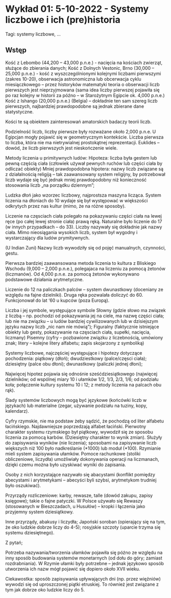 # Wykład 01: 5-10-2022 - Systemy liczbowe i ich (pre)historia

Tagi: systemy liczbowe, ...

## Wstęp

Kość z Lebombo (44,200 – 43,000 p.n.e.) - nacięcia na kościach zwierząt, służące do zbierania danych;
Kość z Dolnych Vestonic, Brno (30,000 – 25,000 p.n.e.) - kość z wyszczególnionymi kolejnymi liczbami pierwszymi (zakres 10-20), obserwacja astronomiczna lub obcerwacja cyklu miesiączkowego – przez historyków matematyki teoria o obserwacji liczb pierwszych jest nieprzyjmowana (sama idea liczby pierwszej pojawiła się po raz kolejny w historii za późno – w Starożytnym Egipcie ok. 4,000 p.n.e.)
Kość z Ishango (20,000 p.n.e.) (Belgia) – dokładnie ten sam szereg liczb pierwszych, najbardziej prawdopodobne są jednak zbierane dane statystyczne.

Kości te są obiektem zainteresowań amatorskich badaczy teorii liczb.

Podzielność liczb, liczby pierwsze były rozważane około 2,000 p.n.e. U Egipcjan mogły pojawić się w geometrycznym kontekście. Liczba pierwsza to liczba, która nie ma nietrywialnej prostokątnej reprezentacji. Euklides – dowód, że liczb pierwszych jest nieskończenie wiele.

Metody liczenia u primitywnych ludów:
Hipoteza: liczba była gestem lub pewną częścią ciała (człowiek używał pewnych ruchów lub części ciała by odliczać obiekty)
Mniej prawdopodobna hipotera: nazwy liczb związane są z działalnością religiją – tak zaawansowany system religijny, by potrzebował liczb wydaje się być jednak mniej prawdopodobny niż konieczność stosowania liczb „na porządku dziennym”;

Ludzka dłoń jako wzorzec liczbowy, najprostsza maszyna licząca. System liczenia na dłoniach do 10 wydaje się był występować w większości odkrytych przez nas kultur (mimo, że na różne sposoby). 

Liczenie na częsciach ciała polegało na pokazywaniu części ciała na lewej ręce (po całej lewej stronie ciała) prawą ręką. Naturalne było liczenie do 17 (w innych przypadkach – do 33). Liczby nazywały się dokładnie jak nazwy ciała. Mimo nieosiągania wysokich liczb, system był wygodny i wystarczający dla ludów prymitywnych.

(U Indian Zuni) Nazwy liczb wywodziły się od pojęć manualnych, czynności, gestu.

Pierwsza bardziej zaawansowana metoda liczenia to kultura z Bliskiego Wschodu (9,000 – 2,000 p.n.e.), polegajaca na liczeniu za pomocą żetonów (liczmanów). Od 4,000 p.n.e. za pomocą żetonów wykonywano podstawowe działania arytmetyczne.

Liczenie do 12 na paliczkach palców – system dwunastkowy (doceniany ze względu na fajne dzielniki). Druga ręka pozwalała doliczyć do 60. Funkcjonował do lat ‘60 u kupców (poza Europą).

Liczba i jej symbole, występujące symbole
Słowny (gdzie słowo ma związek z liczbą – np. pochodzi od pokazywania jej na ciele, ma nazwę części ciała; lub nie ma związku – u ludów bardziej cywilizowanych lub w dzisiejszym języku nazwy liczb „nic nam nie mówią”);
Figuralny (faktycznie istniejące obiekty lub gesty, pokazywanie na częsciach ciała, supełki, nacięcia, liczmany)
Pisemny (cyfry – pozbawione związku z liczebnością, umówiony znak; litery – kolejne litery alfabetu; zapis skojarzony z symboliką)

Systemy liczbowe, najczęściej występujące i hipotezy dotyczące pochodzenia:
piątkowy (dłoń);
dwudziestkowy (palce/częsci ciała);
dziesiętny (palce obu dłoni);
dwunastkowy (paliczki jednej dłoni);

Najwięcej hipotez pojawia się odnośnie sześćdziesiątkowego (najwięcej dzielników; od wspólnej miary 10 i ułamków 1/2, 1/3, 2/3, 1/6; od podziału koła; połączenie kultury systemu 10 i 12; z metody liczenia na palcach obu rąk).

Ślady systemów liczbowych mogą być językowe (końcówki liczb w językach) lub materialne (zegar, używanie podziału na tuziny, kopy, kalendarz).

Cyfry rzymskie, nie ma podstaw żeby sądzić, że pochodzą od liter alfabetu łacińskiego. Najdawniejsze poprzedzają alfabet łaciński. Pierwotny charakter systemu rzymskiego był piątkowy, wywodził się ze sposobu liczenia za pomocą karbów. (Dziesiętny charakter to wynik zmian). Służyły do zapisywania wyników (nie liczenia); sposobami na zapisywanie liczb większych niż 100 było nadkreślanie (*1000) lub moduł (*100). 
Rzymianie mieli system zapisywania ułamków.
Pomoce rachunkowe (stoliki obliczeniowe, liczydła) umożliwiały dokonywania operacji na liczmanach, dzięki czemu można było uzyskiwać wyniki do zapisania. 

Osoby z nich korzystające nazywało się abacystami (konflikt pomiędzy abecystami i arytmetykami – abecyści byli szybsi, arytmetykom trudniej było oszukiwać). 

Przyrządy rozliczeniowe: karby, rewasze, talle (dowód zakupu, zapisy księgowe); takie o fajne patyczki. W Polsce używało się Rewaszy (stosowanych w Bieszczadach, u Husułów) – kropki i łączenia jako przyjemny system dziesiątkowy.

Inne przyrządy, abakusy i liczydła;
Japoński soroban (opierający się na tym, że oko ludzkie dobrze liczy do 4-5); rosyjskie szczoty (uparcie trzyma się systemu dziesiętnego). 

Z pytań;

Potrzeba nazywania/tworzenia ułamków pojawiła się późno ze względu na inny sposób budowania systemów monetarnych (od dołu do góry; zamiast rozdrabniania). W Rzymie ułamki były potrzebne – jednak językowo sposób utworzenia ich nazw mógł pojawić się dopiero około XVII wieku.

Ciekawostka: sposób zapisywania upływających dni (np. przez więźniów) wywodzi się od uproszczonej piątki etruskiej. To również jest związane z tym jak dobrze oko ludzkie liczy do 5.

